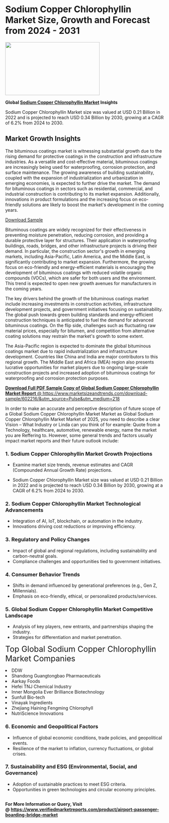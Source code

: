 <H1>Sodium Copper Chlorophyllin Market Size, Growth and Forecast from 2024 - 2031</H1><img class="aligncenter size-medium wp-image-584254" src="https://thirdeyenews.in/wp-content/uploads/2024/09/Global-Market-Research-300x168.jpeg" alt="" width="300" height="168" /><p><strong>Global&nbsp;<a href="https://www.marketsizeandtrends.com/download-sample/602216/&amp;utm_source=Pulse&amp;utm_medium=218">Sodium Copper Chlorophyllin Market</a> Insights</strong></p><p>Sodium Copper Chlorophyllin Market size was valued at USD 0.21 Billion in 2022 and is projected to reach USD 0.34 Billion by 2030, growing at a CAGR of 6.2% from 2024 to 2030.</p><p><h2>Market Growth Insights</h2> <p>The bituminous coatings market is witnessing substantial growth due to the rising demand for protective coatings in the construction and infrastructure industries. As a versatile and cost-effective material, bituminous coatings are increasingly being used for waterproofing, corrosion protection, and surface maintenance. The growing awareness of building sustainability, coupled with the expansion of industrialization and urbanization in emerging economies, is expected to further drive the market. The demand for bituminous coatings in sectors such as residential, commercial, and industrial construction is contributing to its market expansion. Additionally, innovations in product formulations and the increasing focus on eco-friendly solutions are likely to boost the market's development in the coming years.</p> <p><a href="#">Download Sample</a></p> <p>Bituminous coatings are widely recognized for their effectiveness in preventing moisture penetration, reducing corrosion, and providing a durable protective layer for structures. Their application in waterproofing buildings, roads, bridges, and other infrastructure projects is driving their demand. In particular, the construction sector's growth in emerging markets, including Asia-Pacific, Latin America, and the Middle East, is significantly contributing to market expansion. Furthermore, the growing focus on eco-friendly and energy-efficient materials is encouraging the development of bituminous coatings with reduced volatile organic compounds (VOCs), which are safer for both users and the environment. This trend is expected to open new growth avenues for manufacturers in the coming years.</p> <p>The key drivers behind the growth of the bituminous coatings market include increasing investments in construction activities, infrastructure development projects, and government initiatives focusing on sustainability. The global push towards green building standards and energy-efficient construction techniques is anticipated to fuel the demand for advanced bituminous coatings. On the flip side, challenges such as fluctuating raw material prices, especially for bitumen, and competition from alternative coating solutions may restrain the market's growth to some extent.</p> <p>The Asia-Pacific region is expected to dominate the global bituminous coatings market due to rapid industrialization and infrastructure development. Countries like China and India are major contributors to this regional growth. The Middle East and Africa (MEA) region also presents lucrative opportunities for market players due to ongoing large-scale construction projects and increased adoption of bituminous coatings for waterproofing and corrosion protection purposes.</p> <p><a href="#"></p><p><span class=""><strong>Download Full PDF Sample Copy of Global Sodium Copper Chlorophyllin Market Report</strong> @ <a href="https://www.marketsizeandtrends.com/download-sample/602216/&amp;utm_source=Pulse&amp;utm_medium=218" target="_blank">https://www.marketsizeandtrends.com/download-sample/602216/&amp;utm_source=Pulse&amp;utm_medium=218</a></span></p><p>In order to make an accurate and perceptive description of future scope of a Global&nbsp;Sodium Copper Chlorophyllin Market Market as Global&nbsp;Sodium Copper Chlorophyllin Market Market of 2025, you need to describe a clear Vision &ndash; What Industry or Linda can you think of for example: Quote from a Technology, healthcare, automotive, renewable energy, name the market you are Reffering to. However, some general trends and factors usually impact market reports and their future outlook include:</p><h3>1.&nbsp;<strong>Sodium Copper Chlorophyllin Market Growth Projections</strong></h3><ul><li>Examine market size trends, revenue estimates and CAGR (Compounded Annual Growth Rate) projections.</li><li><p>Sodium Copper Chlorophyllin Market size was valued at USD 0.21 Billion in 2022 and is projected to reach USD 0.34 Billion by 2030, growing at a CAGR of 6.2% from 2024 to 2030.</p></li></ul><h3>2.&nbsp;<strong>Sodium Copper Chlorophyllin Market Technological Advancements</strong></h3><ul><li>Integration of AI, IoT, blockchain, or automation in the industry.</li><li>Innovations driving cost reductions or improving efficiency.</li></ul><h3>3.&nbsp;<strong>Regulatory and Policy Changes</strong></h3><ul><li>Impact of global and regional regulations, including sustainability and carbon-neutral goals.</li><li>Compliance challenges and opportunities tied to government initiatives.</li></ul><h3>4.&nbsp;<strong>Consumer Behavior Trends</strong></h3><ul><li>Shifts in demand influenced by generational preferences (e.g., Gen Z, Millennials).</li><li>Emphasis on eco-friendly, ethical, or personalized products/services.</li></ul><h3>5.&nbsp;<strong>Global Sodium Copper Chlorophyllin Market Competitive Landscape</strong></h3><ul><li>Analysis of key players, new entrants, and partnerships shaping the industry.</li><li>Strategies for differentiation and market penetration.</li></ul><p data-pm-slice="1 1 []"><span style="color: inherit; font-family: inherit; font-size: 25px;">Top Global Sodium Copper Chlorophyllin Market Companies</span></p><div class="" data-test-id=""><p><li>DDW</li><li> Shandong Guangtongbao Pharmaceuticals</li><li> Aarkay Foods</li><li> Hefei TNJ Chemical Industry</li><li> Inner Mongolia Ever Brilliance Biotechnology</li><li> Sunfull Bio-tech</li><li> Vinayak Ingredients</li><li> Zhejiang Haining Fengming Chlorophyll</li><li> NutriScience Innovations</li></p></div><h3>6.&nbsp;<strong>Economic and Geopolitical Factors</strong></h3><ul><li>Influence of global economic conditions, trade policies, and geopolitical events.</li><li>Resilience of the market to inflation, currency fluctuations, or global crises.</li></ul><h3>7.&nbsp;<strong>Sustainability and ESG (Environmental, Social, and Governance)</strong></h3><ul><li>Adoption of sustainable practices to meet ESG criteria.</li><li>Opportunities in green technologies and circular economy principles.</li></ul><h2><strong style="font-size: 14px;">For More Information or Query, Visit @&nbsp;</strong><a style="background-color: #ffffff; font-size: 14px;" href="https://www.marketsizeandtrends.com/report/sodium-copper-chlorophyllin-market/" target="_blank">https://www.verifiedmarketreports.com/product/airport-passenger-boarding-bridge-market</a></h2>
